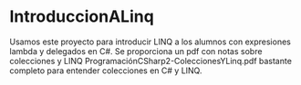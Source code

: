 # IntroduccionALinq

Usamos este proyecto para introducir LINQ a los alumnos con expresiones lambda y delegados en C#. Se proporciona un pdf con notas
sobre colecciones y LINQ ProgramaciónCSharp2-ColeccionesYLinq.pdf bastante completo para entender colecciones en C# y LINQ.
